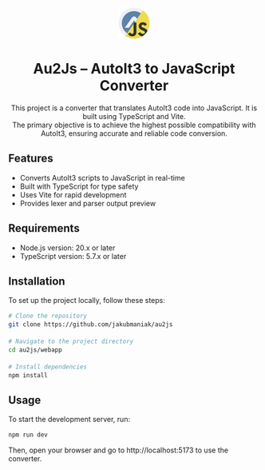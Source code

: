 <p align="center">
    <img src="webapp/public/favicon.png">
</p>
<h1 align="center">Au2Js – AutoIt3 to JavaScript Converter</h1>

<p align="center">
This project is a converter that translates AutoIt3 code into JavaScript.
It is built using TypeScript and Vite.<br>
The primary objective is to achieve the highest possible compatibility with AutoIt3, ensuring accurate and reliable code conversion.
</p>

## Features
- Converts AutoIt3 scripts to JavaScript in real-time
- Built with TypeScript for type safety
- Uses Vite for rapid development
- Provides lexer and parser output preview

## Requirements
- Node.js version: 20.x or later
- TypeScript version: 5.7.x or later

## Installation
To set up the project locally, follow these steps:

```sh
# Clone the repository
git clone https://github.com/jakubmaniak/au2js

# Navigate to the project directory
cd au2js/webapp

# Install dependencies
npm install
```

## Usage
To start the development server, run:

```sh
npm run dev
```

Then, open your browser and go to http://localhost:5173 to use the converter.